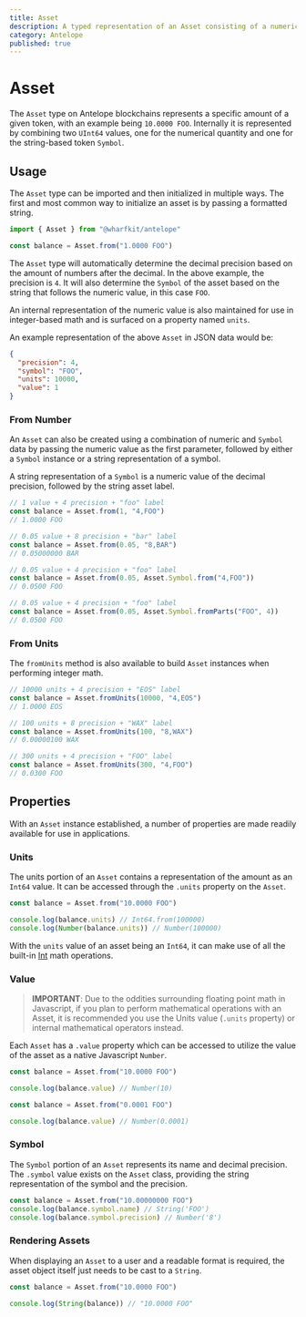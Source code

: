 ```yaml
---
title: Asset
description: A typed representation of an Asset consisting of a numerical amount and descriptive symbol (e.g. "1.0000 TOKEN").
category: Antelope
published: true
---
```


# Asset

The `Asset` type on Antelope blockchains represents a specific amount of a given token, with an example being `10.0000 FOO`. Internally it is represented by combining two `UInt64` values, one for the numerical quantity and one for the string-based token `Symbol`.

## Usage

The `Asset` type can be imported and then initialized in multiple ways. The first and most common way to initialize an asset is by passing a formatted string.

```ts
import { Asset } from "@wharfkit/antelope"

const balance = Asset.from("1.0000 FOO")
```

The `Asset` type will automatically determine the decimal precision based on the amount of numbers after the decimal. In the above example, the precision is `4`. It will also determine the `Symbol` of the asset based on the string that follows the numeric value, in this case `FOO`.

An internal representation of the numeric value is also maintained for use in integer-based math and is surfaced on a property named `units`.

An example representation of the above `Asset` in JSON data would be:

```json
{
  "precision": 4,
  "symbol": "FOO",
  "units": 10000,
  "value": 1
}
```

### From Number

An `Asset` can also be created using a combination of numeric and `Symbol` data by passing the numeric value as the first parameter, followed by either a `Symbol` instance or a string representation of a symbol.

A string representation of a `Symbol` is a numeric value of the decimal precision, followed by the string asset label.

```ts
// 1 value + 4 precision + "foo" label
const balance = Asset.from(1, "4,FOO")
// 1.0000 FOO

// 0.05 value + 8 precision + "bar" label
const balance = Asset.from(0.05, "8,BAR")
// 0.05000000 BAR

// 0.05 value + 4 precision + "foo" label
const balance = Asset.from(0.05, Asset.Symbol.from("4,FOO"))
// 0.0500 FOO

// 0.05 value + 4 precision + "foo" label
const balance = Asset.from(0.05, Asset.Symbol.fromParts("FOO", 4))
// 0.0500 FOO
```

### From Units

The `fromUnits` method is also available to build `Asset` instances when performing integer math.

```ts
// 10000 units + 4 precision + "EOS" label
const balance = Asset.fromUnits(10000, "4,EOS")
// 1.0000 EOS

// 100 units + 8 precision + "WAX" label
const balance = Asset.fromUnits(100, "8,WAX")
// 0.00000100 WAX

// 300 units + 4 precision + "FOO" label
const balance = Asset.fromUnits(300, "4,FOO")
// 0.0300 FOO
```

## Properties

With an `Asset` instance established, a number of properties are made readily available for use in applications.

### Units

The units portion of an `Asset` contains a representation of the amount as an `Int64` value. It can be accessed through the `.units` property on the `Asset`.

```ts
const balance = Asset.from("10.0000 FOO")

console.log(balance.units) // Int64.from(100000)
console.log(Number(balance.units)) // Number(100000)
```

With the `units` value of an asset being an `Int64`, it can make use of all the built-in [Int](#) math operations.

### Value

> **IMPORTANT**: Due to the oddities surrounding floating point math in Javascript, if you plan to perform mathematical operations with an Asset, it is recommended you use the Units value (`.units` property) or internal mathematical operators instead.

Each `Asset` has a `.value` property which can be accessed to utilize the value of the asset as a native Javascript `Number`.

```ts
const balance = Asset.from("10.0000 FOO")

console.log(balance.value) // Number(10)

const balance = Asset.from("0.0001 FOO")

console.log(balance.value) // Number(0.0001)
```

### Symbol

The `Symbol` portion of an `Asset` represents its name and decimal precision. The `.symbol` value exists on the `Asset` class, providing the string representation of the symbol and the precision.

```ts
const balance = Asset.from("10.00000000 FOO")
console.log(balance.symbol.name) // String('FOO')
console.log(balance.symbol.precision) // Number('8')
```

### Rendering Assets

When displaying an `Asset` to a user and a readable format is required, the asset object itself just needs to be cast to a `String`.

```ts
const balance = Asset.from("10.0000 FOO")

console.log(String(balance)) // "10.0000 FOO"
```
